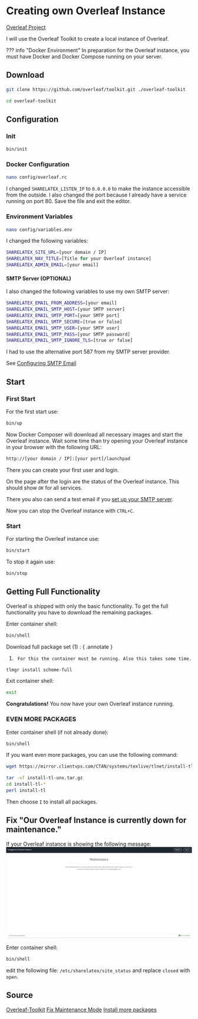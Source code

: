 # Creating own Overleaf Instance
[Overleaf Project](https://github.com/overleaf/overleaf)

I will use the Overleaf Toolkit to create a local instance of Overleaf.


??? info "Docker Environment"
    In preparation for the Overleaf instance, you must have Docker and Docker Compose running on your server.

## Download
```bash
git clone https://github.com/overleaf/toolkit.git ./overleaf-toolkit
```
```bash
cd overleaf-toolkit
```

## Configuration
### Init
```bash
bin/init
```

### Docker Configuration
```bash
nano config/overleaf.rc
```
I changed `SHARELATEX_LISTEN_IP` to `0.0.0.0` to make the instance accessible from the outside.
I also changed the port because I already have a service running on port 80.
Save the file and exit the editor.


### Environment Variables
```bash
nano config/variables.env
```

I changed the following variables:
```bash
SHARELATEX_SITE_URL=[your domain / IP]
SHARELATEX_NAV_TITLE=[Title for your Overleaf instance]
SHARELATEX_ADMIN_EMAIL=[your email]
```

#### SMTP Server (OPTIONAL)
I also changed the following variables to use my own SMTP server:
```bash
SHARELATEX_EMAIL_FROM_ADDRESS=[your email]
SHARELATEX_EMAIL_SMTP_HOST=[your SMTP server]
SHARELATEX_EMAIL_SMTP_PORT=[your SMTP port]
SHARELATEX_EMAIL_SMTP_SECURE=[true or false]
SHARELATEX_EMAIL_SMTP_USER=[your SMTP user]
SHARELATEX_EMAIL_SMTP_PASS=[your SMTP password]
SHARELATEX_EMAIL_SMTP_IGNORE_TLS=[true or false]
```
I had to use the alternative port 587 from my SMTP server provider.

See [Configuring SMTP Email](https://github.com/overleaf/overleaf/wiki/Configuring-SMTP-Email)


## Start
### First Start
For the first start use:
```bash
bin/up
```

Now Docker Composer will download all necessary images and start the Overleaf instance.
Wait some time than try opening your Overleaf instance in your browser with the following URL:
```bash
http://[your domain / IP]:[your port]/launchpad
```

There you can create your first user and login.

On the page after the login are the status of the Overleaf instance. This should show *`OK`* for all services.

There you also can send a test email if you [set up your SMTP server](#smtp-server-optional).

Now you can stop the Overleaf instance with `CTRL+C`.

### Start
For starting the Overleaf instance use:
```bash
bin/start
```

To stop it again use:
```bash
bin/stop
```

## Getting Full Functionality
Overleaf is shipped with only the basic functionality. To get the full functionality you have to download the remaining packages.

Enter container shell:
```bash
bin/shell
```

Download full package set (1) :
{ .annotate }

1.      For this the container must be running. Also this takes some time.

```bash
tlmgr install scheme-full
```

Exit container shell:
```bash
exit
```

**Congratulations!** You now have your own Overleaf instance running.

### EVEN MORE PACKAGES
Enter container shell (if not already done):
```bash
bin/shell
```

If you want even more packages, you can use the following command:
```bash
wget https://mirror.clientvps.com/CTAN/systems/texlive/tlnet/install-tl-unx.tar.gz
```

```bash
tar -xf install-tl-unx.tar.gz
cd install-tl-*
perl install-tl
```
Then choose ``I`` to install all packages.


## Fix "Our Overleaf Instance is currently down for maintenance."

If your Overleaf instance is showing the following message:
![Overleaf Maintenance](../media/overleafMaintenance.jpg)

Enter container shell:
```bash
bin/shell
```

edit the following file: `/etc/sharelatex/site_status` and replace `closed` with `open`.


## Source
[Overleaf-Toolkit](https://github.com/overleaf/toolkit/)
[Fix Maintenance Mode](https://github.com/overleaf/toolkit/issues/186)
[Install more packages](https://blog.felixviola.de/overleaf-ce-self-host-your-own-latex-server-tutorial/)